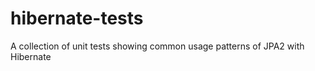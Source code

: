 hibernate-tests
===============

A collection of unit tests showing common usage patterns of JPA2 with Hibernate